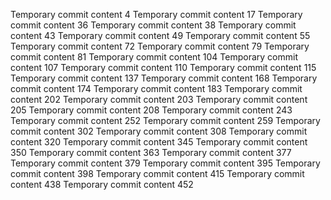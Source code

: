 Temporary commit content 4
Temporary commit content 17
Temporary commit content 36
Temporary commit content 38
Temporary commit content 43
Temporary commit content 49
Temporary commit content 55
Temporary commit content 72
Temporary commit content 79
Temporary commit content 81
Temporary commit content 104
Temporary commit content 107
Temporary commit content 110
Temporary commit content 115
Temporary commit content 137
Temporary commit content 168
Temporary commit content 174
Temporary commit content 183
Temporary commit content 202
Temporary commit content 203
Temporary commit content 205
Temporary commit content 208
Temporary commit content 243
Temporary commit content 252
Temporary commit content 259
Temporary commit content 302
Temporary commit content 308
Temporary commit content 320
Temporary commit content 345
Temporary commit content 350
Temporary commit content 363
Temporary commit content 377
Temporary commit content 379
Temporary commit content 395
Temporary commit content 398
Temporary commit content 415
Temporary commit content 438
Temporary commit content 452
